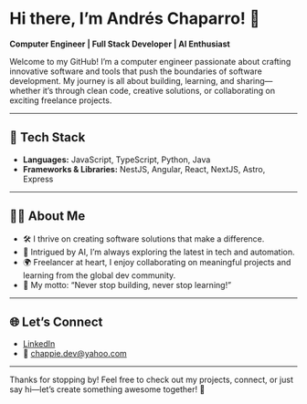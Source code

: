 # Hi there, I’m Andrés Chaparro! 👋

**Computer Engineer | Full Stack Developer | AI Enthusiast**

Welcome to my GitHub! I’m a computer engineer passionate about crafting innovative software and tools that push the boundaries of software development. My journey is all about building, learning, and sharing—whether it’s through clean code, creative solutions, or collaborating on exciting freelance projects.

---

## 🚀 Tech Stack

- **Languages:** JavaScript, TypeScript, Python, Java
- **Frameworks & Libraries:** NestJS, Angular, React, NextJS, Astro, Express

---

## 👨‍💻 About Me

- 🛠️ I thrive on creating software solutions that make a difference.
- 🤖 Intrigued by AI, I’m always exploring the latest in tech and automation.
- 🌍 Freelancer at heart, I enjoy collaborating on meaningful projects and learning from the global dev community.
- 🧠 My motto: “Never stop building, never stop learning!”

---

## 🌐 Let’s Connect

- [LinkedIn](https://www.linkedin.com/in/andrés-chaparro)
- 📧 chappie.dev@yahoo.com

---

Thanks for stopping by! Feel free to check out my projects, connect, or just say hi—let’s create something awesome together! 🚀
